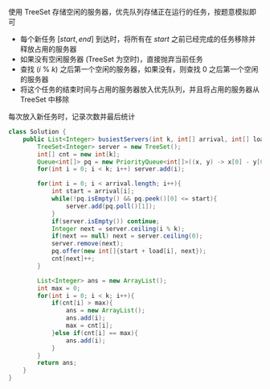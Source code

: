
使用 TreeSet 存储空闲的服务器，优先队列存储正在运行的任务，按题意模拟即可

- 每个新任务 $[start, end]$ 到达时，将所有在 $start$ 之前已经完成的任务移除并释放占用的服务器
- 如果没有空闲服务器 (TreeSet 为空时)，直接抛弃当前任务
- 查找 $(i$ % $k)$ 之后第一个空闲的服务器，如果没有，则查找 $0$ 之后第一个空闲的服务器
- 将这个任务的结束时间与占用的服务器放入优先队列，并且将占用的服务器从 TreeSet 中移除


每次放入新任务时，记录次数并最后统计


```Java []
class Solution {
    public List<Integer> busiestServers(int k, int[] arrival, int[] load) {
        TreeSet<Integer> server = new TreeSet();
        int[] cnt = new int[k];
        Queue<int[]> pq = new PriorityQueue<int[]>((x, y) -> x[0] - y[0]);
        for(int i = 0; i < k; i++) server.add(i);

        for(int i = 0; i < arrival.length; i++){
            int start = arrival[i];
            while(!pq.isEmpty() && pq.peek()[0] <= start){
                server.add(pq.poll()[1]);
            }
            if(server.isEmpty()) continue;
            Integer next = server.ceiling(i % k);
            if(next == null) next = server.ceiling(0);
            server.remove(next);
            pq.offer(new int[]{start + load[i], next});
            cnt[next]++;
        }

        List<Integer> ans = new ArrayList();
        int max = 0;
        for(int i = 0; i < k; i++){
            if(cnt[i] > max){
                ans = new ArrayList();
                ans.add(i);
                max = cnt[i];
            }else if(cnt[i] == max){
                ans.add(i);
            }
        }
        return ans;
    }
}
```